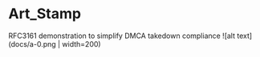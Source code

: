 # Art_Stamp
RFC3161 demonstration to simplify DMCA takedown compliance
![alt text](docs/a-0.png | width=200)
